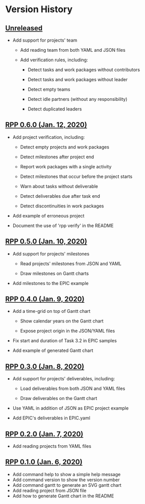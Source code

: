 # Version History

## [Unreleased][unreleased]

-   Add support for projects' team

    -   Add reading team from both YAML and JSON files

    -   Add verification rules, including:

        -   Detect tasks and work packages without contributors

        -   Detect tasks and work packages without leader

        -   Detect empty teams

        -   Detect idle partners (without any responsibility)

        -   Detect duplicated leaders

## [RPP 0.6.0 (Jan. 12, 2020)][v0.6.0]

-   Add project verification, including:

    -   Detect empty projects and work packages

    -   Detect milestones after project end

    -   Report work packages with a single activity

    -   Detect milestones that occur before the project starts

    -   Warn about tasks without deliverable

    -   Detect deliverables due after task end

    -   Detect discontinuities in work packages

-   Add example of erroneous project

-   Document the use of 'rpp verify' in the README

## [RPP 0.5.0 (Jan. 10, 2020)][v0.5.0]

-   Add support for projects' milestones

    -   Read projects' milestones from JSON and YAML

    -   Draw milestones on Gantt charts

-   Add milestones to the EPIC example

## [RPP 0.4.0 (Jan. 9, 2020)][v0.4.0]

-   Add a time-grid on top of Gantt chart

    -   Show calendar years on the Gantt chart

    -   Expose project origin in the JSON/YAML files

-   Fix start and duration of Task 3.2 in EPIC samples

-   Add example of generated Gantt chart

## [RPP 0.3.0 (Jan. 8, 2020)][v0.3.0]

-   Add support for projects' deliverables, including:

    -   Load deliverables from both JSON and YAML files

    -   Draw deliverables on the Gantt chart

-   Use YAML in addition of JSON as EPIC project example

-   Add EPIC's deliverables in EPIC.yaml

## [RPP 0.2.0 (Jan. 7, 2020)][v0.2.0]

-   Add reading projects from YAML files

## [RPP 0.1.0 (Jan. 6, 2020)][v0.1.0]

-   Add command help to show a simple help message
-   Add command version to show the version number
-   Add command gantt to generate an SVG gantt chart
-   Add reading project from JSON file
-   Add how to generate Gantt chart in the README

[unreleased]: https://github.com/fchauvel/rpp/compare/v0.6.0..dev

[v0.6.0]: https://github.com/fchauvel/rpp/compare/v0.5.0...v0.6.0

[v0.5.0]: https://github.com/fchauvel/rpp/compare/v0.4.0...v0.5.0

[v0.4.0]: https://github.com/fchauvel/rpp/compare/v0.3.0...v0.4.0

[v0.3.0]: https://github.com/fchauvel/rpp/compare/v0.2.0...v0.3.0

[v0.2.0]: https://github.com/fchauvel/rpp/compare/v0.1.0...v0.2.0

[v0.1.0]: https://github.com/fchauvel/rpp/compare/v0.0.0...v0.1.0
